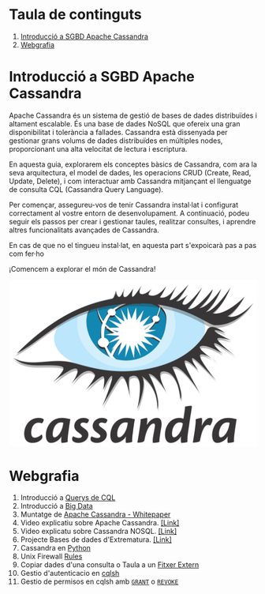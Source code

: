 # Taula de continguts
1. [Introducció a SGBD Apache Cassandra](#introducció-a-sgbd-apache-cassandra)
2. [Webgrafia](#webgrafia)

# Introducció a SGBD Apache Cassandra

Apache Cassandra és un sistema de gestió de bases de dades distribuïdes i altament escalable. És una base de dades NoSQL que ofereix una gran disponibilitat i tolerància a fallades. Cassandra està dissenyada per gestionar grans volums de dades distribuïdes en múltiples nodes, proporcionant una alta velocitat de lectura i escriptura.

En aquesta guia, explorarem els conceptes bàsics de Cassandra, com ara la seva arquitectura, el model de dades, les operacions CRUD (Create, Read, Update, Delete), i com interactuar amb Cassandra mitjançant el llenguatge de consulta CQL (Cassandra Query Language).

Per començar, assegureu-vos de tenir Cassandra instal·lat i configurat correctament al vostre entorn de desenvolupament. A continuació, podeu seguir els passos per crear i gestionar taules, realitzar consultes, i aprendre altres funcionalitats avançades de Cassandra.

En cas de que no el tingueu instal·lat, en aquesta part s'expoicarà pas a pas com fer·ho

¡Comencem a explorar el món de Cassandra!

![CassandraLogo_img](images/1280px-Cassandra_logo.svg.png)

# Webgrafia
1. Introducció a [Querys de CQL](https://docs.datastax.com/en/cql-oss/3.x/cql/cql_using/useAboutCQL.html)
2. Introducció a [Big Data](https://core.ac.uk/download/pdf/44310803.pdf)
3. Muntatge de [Apache Cassandra - Whitepaper](/docs/Whitepaper_Data-Modeling-in-Apache-Cassandra_4736_4.9.21.pdf)
4. Video explicatiu sobre Apache Cassandra. [[Link]](https://www.youtube.com/watch?v=7bM5e2xa6Ic&t=7s)
5. Video explicatu sobre Cassandra NOSQL. [[Link]](https://www.youtube.com/watch?v=Xq1ociMAOmw&t=684s)
6. Projecte Bases de dades d'Extrematura. [[Link]](https://dehesa.unex.es/bitstream/10662/4413/1/TFGUEX_2016_Caso_Agundez.pdf)
7. Cassandra en [Python](https://aprenderbigdata.com/introduccion-apache-cassandra/)
8. Unix Firewall [Rules](https://www.digitalocean.com/community/tutorials/ufw-essentials-common-firewall-rules-and-commands)
9. Copiar dades d'una consulta o Taula a un [Fitxer Extern](https://www.atlassian.com/data/sql/export-to-csv-from-psql)
10. Gestio d'autenticacio en [cqlsh](https://docs.datastax.com/en/cql-oss/3.x/cql/cql_reference/cqlCreateUser.html)
11. Gestio de permisos en cqlsh amb [`GRANT`](https://docs.datastax.com/en/cql-oss/3.x/cql/cql_reference/cqlGrant.html) o [`REVOKE`](https://docs.datastax.com/en/cql-oss/3.x/cql/cql_reference/cqlRevoke.html)





